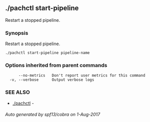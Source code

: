 ## ./pachctl start-pipeline

Restart a stopped pipeline.

### Synopsis


Restart a stopped pipeline.

```
./pachctl start-pipeline pipeline-name
```

### Options inherited from parent commands

```
      --no-metrics   Don't report user metrics for this command
  -v, --verbose      Output verbose logs
```

### SEE ALSO
* [./pachctl](./pachctl.md)	 - 

###### Auto generated by spf13/cobra on 1-Aug-2017
